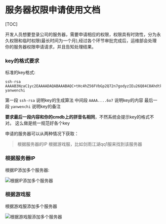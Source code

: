 服务器权限申请使用文档
=========================== 

[TOC]

开发人员想要登录公司的服务器，需要申请相应的权限，权限具有时效性，分为永久权限和临时权限(最长时间为一个月),经过各个环节审批完成后，运维部会处理你的服务器权限申请请求，并且告知处理结果。

### key的格式要求

标准的key格式:

```
ssh-rsa AAAAB3NzaC1yc2EAAAADAQABAAABAQC+tHc4hZ56FVbGp2Q72n7godyzIEu26Q84C8AhdtkBc6aMkMi05NeAgZu5nck7m5gsDQH7nA/A/P11m2XPjbEsYzjILAitSMfz74iyQCl2PTlTcAwSQR0KwhitMERK5dSOCINU29TnVXSrgBlLrTkpykIaBG5uvAl17sDw6zLwq57jV6hm9407NuV1Ok8GfIn26AdWUGQX5qZkTT4ULwrIuwYJ47rdh28s1JsNC6vK0dKsQn5CJ1emzJEFhUzQH1LLnH3CumAtpk9sC7Vd9KDHT4TB2nwVFmu+IMjPGfNaTJIhj9BLLTcrUav82afrv6A4FFGWVUmRd+SCnMlVJ6o7 yanwenchi
```

第一段 `ssh-rsa` 说明key的生成算法
中间段 `AAAA....6o7` 说明key的内容
最后一段 `yanwenchi` 说明key的备注

**要求最后一段内容和你的cmdb上的拼音名相同**，不然系统会提示key的格式不对。
这么做是统一规范好各个key

申请的服务器可以从两种情况下获取：
>根据服务器的IP
>根据游戏服，比如剑雨江湖qq1服来找到该服务器

### 根据服务器IP

根据IP添加多个服务器:

![根据IP添加多个服务器](http://192.168.100.66/workflow_doc/serper_ip.png "根据IP添加多个服务器")

### 根据游戏服

根据游戏服添加多个服务器

![根据游戏服添加多个服务器](http://192.168.100.66/workflow_doc/serper_game.png "根据游戏服添加多个服务器")